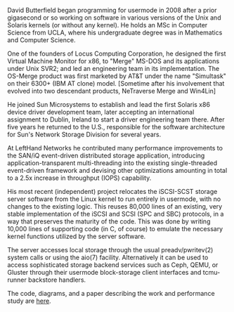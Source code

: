 David Butterfield began programming for usermode in 2008 after a prior
gigasecond or so working on software in various versions of the Unix and
Solaris kernels (or without any kernel). He holds an MSc in Computer
Science from UCLA, where his undergraduate degree was in Mathematics and
Computer Science.

One of the founders of Locus Computing Corporation, he designed the first
Virtual Machine Monitor for x86, to "Merge" MS-DOS and its applications
under Unix SVR2; and led an engineering team in its implementation. The
OS-Merge product was first marketed by AT&T under the name "Simultask" on
their 6300+ (IBM AT clone) model. [Sometime after his involvement that
evolved into two descendant products, NeTraverse Merge and Win4Lin]

He joined Sun Microsystems to establish and lead the first Solaris x86
device driver development team, later accepting an international
assignment to Dublin, Ireland to start a driver engineering team there.
After five years he returned to the U.S., responsible for the software
architecture for Sun's Network Storage Division for several years.

At LeftHand Networks he contributed many performance improvements to the
SAN/iQ event-driven distributed storage application, introducing
application-transparent multi-threading into the existing single-threaded
event-driven framework and devising other optimizations amounting in total
to a 2.5x increase in throughput (IOPS) capability.

His most recent (independent) project relocates the iSCSI-SCST storage
server software from the Linux kernel to run entirely in usermode, with no
changes to the existing logic.  This reuses 80,000 lines of an existing,
very stable implementation of the iSCSI and SCSI (SPC and SBC) protocols,
in a way that preserves the maturity of the code.  This was done by
writing 10,000 lines of supporting code (in C, of course) to emulate the
necessary kernel functions utilized by the server software.

The server accesses local storage through the usual preadv/pwritev(2)
system calls or using the aio(7) facility.  Alternatively it can be used
to access sophisticated storage backend services such as Ceph, QEMU, or
Gluster through their usermode block-storage client interfaces and
tcmu-runner backstore handlers.

The code, diagrams, and a paper describing the work and performance study are
[here](https://github.com/DavidButterfield/SCST-Usermode-Adaptation "Code").
